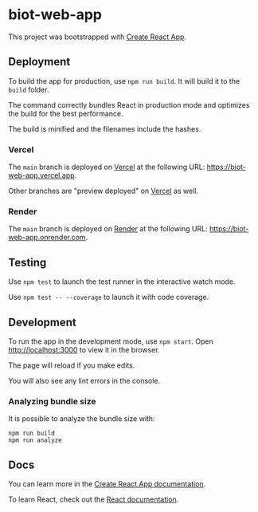 # biot-web-app

This project was bootstrapped with [Create React App](https://github.com/facebook/create-react-app).

## Deployment

To build the app for production, use `npm run build`. It will build it to the `build` folder.

The command correctly bundles React in production mode and optimizes the build for the best performance.

The build is minified and the filenames include the hashes.

### Vercel

The `main` branch is deployed on [Vercel](https://vercel.com/b-iot/biot-web-app) at the following URL: <https://biot-web-app.vercel.app>.

Other branches are "preview deployed" on [Vercel](https://vercel.com/b-iot/biot-web-app) as well.

### Render

The `main` branch is deployed on [Render](https://dashboard.render.com/static/srv-bui2h4qpp1jgqvkc4b40) at the following URL: <https://biot-web-app.onrender.com>.

## Testing

Use `npm test` to launch the test runner in the interactive watch mode.

Use `npm test -- --coverage` to launch it with code coverage.

## Development

To run the app in the development mode, use `npm start`. Open [http://localhost:3000](http://localhost:3000) to view it in the browser.

The page will reload if you make edits.

You will also see any lint errors in the console.

### Analyzing bundle size

It is possible to analyze the bundle size with:

```shell
npm run build
npm run analyze
```

## Docs

You can learn more in the [Create React App documentation](https://facebook.github.io/create-react-app/docs/getting-started).

To learn React, check out the [React documentation](https://reactjs.org/).
